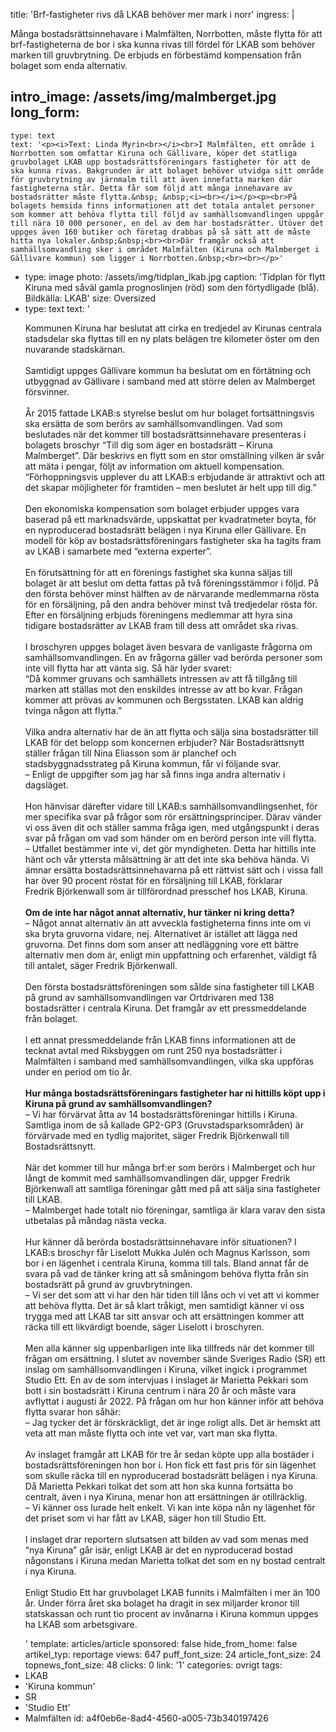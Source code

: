 title: 'Brf-fastigheter rivs då LKAB behöver mer mark i norr'
ingress: |
  <p>Många bostadsrättsinnehavare i Malmfälten, Norrbotten, måste flytta för att brf-fastigheterna de bor i ska kunna rivas till fördel för LKAB som behöver marken till gruvbrytning. De erbjuds en förbestämd kompensation från bolaget som enda alternativ.
  </p>
  
intro_image: /assets/img/malmberget.jpg
long_form:
  -
    type: text
    text: '<p><i>Text: Linda Myrin<br></i><br>I Malmfälten, ett område i Norrbotten som omfattar Kiruna och Gällivare, köper det statliga gruvbolaget LKAB upp bostadsrättsföreningars fastigheter för att de ska kunna rivas. Bakgrunden är att bolaget behöver utvidga sitt område för gruvbrytning av järnmalm till att även innefatta marken där fastigheterna står. Detta får som följd att många innehavare av bostadsrätter måste flytta.&nbsp; &nbsp;<i><br></i></p><p><br>På bolagets hemsida finns informationen att det totala antalet personer som kommer att behöva flytta till följd av samhällsomvandlingen uppgår till nära 10 000 personer, en del av dem har bostadsrätter. Utöver det uppges även 160 butiker och företag drabbas på så sätt att de måste hitta nya lokaler.&nbsp;&nbsp;<br><br>Där framgår också att samhällsomvandling sker i området Malmfälten (Kiruna och Malmberget i Gällivare kommun) som ligger i Norrbotten.&nbsp;<br><br></p>'
  -
    type: image
    photo: /assets/img/tidplan_lkab.jpg
    caption: 'Tidplan för flytt Kiruna med såväl gamla prognoslinjen (röd) som den förtydligade (blå). Bildkälla: LKAB'
    size: Oversized
  -
    type: text
    text: '<p>Kommunen Kiruna har beslutat att cirka en tredjedel av Kirunas centrala stadsdelar ska flyttas till en ny plats belägen tre kilometer öster om den nuvarande stadskärnan. <br><br>Samtidigt uppges Gällivare kommun ha beslutat om en förtätning och utbyggnad av Gällivare i samband med att större delen av Malmberget försvinner. <br><br>År 2015 fattade LKAB:s styrelse beslut om hur bolaget fortsättningsvis ska ersätta de som berörs av samhällsomvandlingen. Vad som beslutades när det kommer till bostadsrättsinnehavare presenteras i bolagets broschyr “Till dig som äger en bostadsrätt – Kiruna Malmberget”. Där beskrivs en flytt som en stor omställning vilken är svår att mäta i pengar, följt av information om aktuell kompensation. “Förhoppningsvis upplever du att LKAB:s erbjudande är attraktivt och att det skapar möjligheter för framtiden – men beslutet är helt upp till dig.”&nbsp; &nbsp;<br><br>Den ekonomiska kompensation som bolaget erbjuder uppges vara baserad på ett marknadsvärde, uppskattat per kvadratmeter boyta, för en nyproducerad bostadsrätt belägen i nya Kiruna eller Gällivare. En modell för köp av bostadsrättsföreningars fastigheter ska ha tagits fram av LKAB i samarbete med “externa experter”. <br><br>En förutsättning för att en förenings fastighet ska kunna säljas till bolaget är att beslut om detta fattas på två föreningsstämmor i följd. På den första behöver minst hälften av de närvarande medlemmarna rösta för en försäljning, på den andra behöver minst två tredjedelar rösta för. Efter en försäljning erbjuds föreningens medlemmar att hyra sina tidigare bostadsrätter av LKAB fram till dess att området ska rivas.&nbsp; <br><br>I broschyren uppges bolaget även besvara de vanligaste frågorna om samhällsomvandlingen. En av frågorna gäller vad berörda personer som inte vill flytta har att vänta sig. Så här lyder svaret: <br>“Då kommer gruvans och samhällets intressen av att få tillgång till marken att ställas mot den enskildes intresse av att bo kvar. Frågan kommer att prövas av kommunen och Bergsstaten. LKAB kan aldrig tvinga någon att flytta.” <br><br>Vilka andra alternativ har de än att flytta och sälja sina bostadsrätter till LKAB för det belopp som koncernen erbjuder? När Bostadsrättsnytt ställer frågan till Nina Eliasson som är planchef och stadsbyggnadsstrateg på Kiruna kommun, får vi följande svar. <br>– Enligt de uppgifter som jag har så finns inga andra alternativ i dagsläget. <br><br>Hon hänvisar därefter vidare till LKAB:s samhällsomvandlingsenhet, för mer specifika svar på frågor som rör ersättningsprinciper. Därav vänder vi oss även dit och ställer samma fråga igen, med utgångspunkt i deras svar på frågan om vad som händer om en berörd person inte vill flytta.&nbsp; &nbsp; <br>– Utfallet bestämmer inte vi, det gör myndigheten. Detta har hittills inte hänt och vår yttersta målsättning är att det inte ska behöva hända. Vi ämnar ersätta bostadsrättsinnehavarna på ett rättvist sätt och i vissa fall har över 90 procent röstat för en försäljning till LKAB, förklarar Fredrik&nbsp;Björkenwall&nbsp;som är tillförordnad presschef hos LKAB, Kiruna.&nbsp; <br><br><b>Om de inte har något annat alternativ, hur tänker ni kring detta?&nbsp;</b>&nbsp; &nbsp;<br>– Något annat alternativ än att avveckla fastigheterna finns inte om vi ska bryta gruvorna vidare, nej. Alternativet är istället att lägga ned gruvorna. Det finns dom som anser att nedläggning vore ett bättre alternativ men dom är, enligt min uppfattning och erfarenhet, väldigt få till antalet, säger Fredrik&nbsp;Björkenwall.&nbsp; &nbsp;<br><br>Den första bostadsrättsföreningen som sålde sina fastigheter till LKAB på grund av samhällsomvandlingen var Ortdrivaren med 138 bostadsrätter i centrala Kiruna. Det framgår av ett pressmeddelande från bolaget.&nbsp; <br><br>I ett annat pressmeddelande från LKAB finns informationen att de tecknat avtal med Riksbyggen om runt 250 nya bostadsrätter i Malmfälten i samband med samhällsomvandlingen, vilka ska uppföras under en period om tio år.&nbsp;&nbsp;<br><b><br>Hur många bostadsrättsföreningars fastigheter har ni hittills köpt upp i Kiruna på grund av samhällsomvandlingen?&nbsp;<br></b>– Vi har förvärvat åtta av 14 bostadsrättsföreningar hittills i Kiruna. Samtliga inom de så kallade GP2-GP3 (Gruvstadsparksområden) är förvärvade med en tydlig majoritet,&nbsp;säger Fredrik&nbsp;Björkenwall&nbsp;till Bostadsrättsnytt.&nbsp;<br><br>När det kommer till hur många brf:er som berörs i Malmberget och hur långt de kommit med samhällsomvandlingen där, uppger Fredrik Björkenwall att samtliga föreningar gått med på att sälja sina fastigheter till LKAB.<br>– Malmberget hade totalt nio föreningar, samtliga är klara varav den sista utbetalas på måndag nästa vecka. <br><br>Hur känner då berörda bostadsrättsinnehavare inför situationen? I LKAB:s broschyr får Liselott&nbsp;Mukka&nbsp;Julén&nbsp;och Magnus Karlsson, som bor i en lägenhet i centrala Kiruna, komma till tals. Bland annat får de svara på vad de tänker kring att så småningom behöva flytta från sin bostadsrätt på grund av gruvbrytningen.&nbsp; &nbsp;<br>– Vi ser det som att vi har den här tiden till låns och vi vet att vi kommer att behöva flytta. Det är så klart tråkigt, men samtidigt känner vi oss trygga med att LKAB tar sitt ansvar och att ersättningen kommer att räcka till ett likvärdigt boende, säger Liselott i broschyren.&nbsp; <br><br>Men alla känner sig uppenbarligen inte lika tillfreds när det kommer till frågan om ersättning. I slutet av november sände Sveriges Radio (SR) ett inslag om samhällsomvandlingen i Kiruna, vilket ingick i programmet Studio Ett. En av de som intervjuas i inslaget är Marietta Pekkari som bott i sin bostadsrätt i Kiruna centrum i nära 20 år och måste vara avflyttat i augusti år 2022. På frågan om hur hon känner inför att behöva flytta svarar hon&nbsp;såhär: <br>– Jag tycker det är förskräckligt, det är inge roligt alls. Det är hemskt att veta att man måste flytta och inte vet var, vart man ska flytta.&nbsp; &nbsp;<br><br>Av inslaget framgår att LKAB för tre år sedan köpte upp alla bostäder i bostadsrättsföreningen hon bor i. Hon fick ett fast pris för sin lägenhet som skulle räcka till en nyproducerad bostadsrätt belägen i nya Kiruna. Då Marietta Pekkari tolkat det som att hon ska kunna fortsätta bo centralt, även i nya Kiruna, menar hon att ersättningen är otillräcklig.&nbsp; <br>– Vi känner oss lurade helt enkelt. Vi kan inte köpa nån ny lägenhet för det priset som vi har fått av LKAB, säger hon till Studio Ett.&nbsp; <br><br>I inslaget drar reportern slutsatsen att bilden av vad som menas med “nya Kiruna” går isär, enligt LKAB är det en nyproducerad bostad någonstans i Kiruna medan Marietta tolkat det som en ny bostad centralt i nya Kiruna.&nbsp; <br><br>Enligt Studio Ett har gruvbolaget LKAB funnits i Malmfälten i mer än 100 år. Under förra året ska bolaget ha dragit in sex miljarder kronor till statskassan och runt tio procent av invånarna i Kiruna kommun uppges ha LKAB som arbetsgivare.&nbsp; &nbsp; &nbsp; &nbsp;</p>'
template: articles/article
sponsored: false
hide_from_home: false
artikel_typ: reportage
views: 647
puff_font_size: 24
article_font_size: 24
topnews_font_size: 48
clicks: 0
link: '1'
categories: ovrigt
tags:
  - LKAB
  - 'Kiruna kommun'
  - SR
  - 'Studio Ett'
  - Malmfälten
id: a4f0eb6e-8ad4-4560-a005-73b340197426
